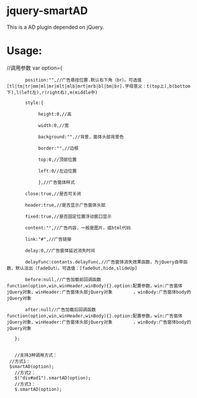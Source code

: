 jquery-smartAD
==============

This is a  AD plugin  depended on jQuery.



Usage:
=================
 //调用参数
	   var option={
	   
		   position:"",//广告悬挂位置.默认右下角（br）。可选值[tl|tm|tr|mm|ml|mr|mlt|mlb|mrt|mrb|bl|bm|br].字母意义：t(top上),b(bottom下),l(left左),r(right右),m(middle中)
		   
		   style:{
		   
		        height:0,//高
		        
				width:0,//宽
				
				background:"",//背景，窗体头部背景色
				
				border:"",//边框
				
				top:0,//顶部位置
				
				left:0//左边位置
				
				},//广告窗体样式
				
		   close:true,//是否可关闭
		   
		   header:true,//是否显示广告窗体头部
		   
		   fixed:true,//是否固定位置浮动窗口显示
		   
		   content:"",//广告内容，一般是图片，或html代码
		   
		   link:"#",//广告链接
		   
		   delay:0,//广告窗体延迟消失时间
		   
		   delayFunc:contants.delayFunc,//广告窗体消失效果函数，为jQuery自带函数，默认淡出（fadeOut）。可选值：[fadeOut,hide,slideUp]
		   
		   before:null,//广告加载前回调函数function(option,win,winHeader,winBody){}.option:配置参数，win:广告窗体jQuery对象，winHeader:广告窗体头部jQuery对象        ，winBody:广告窗体body的jQuery对象
		   
		   after:null//广告加载后回调函数function(option,win,winHeader,winBody){}.option:配置参数，win:广告窗体jQuery对象，winHeader:广告窗体头部jQuery对象        ，winBody:广告窗体body的jQuery对象
		   
	   };
	   
	   
	   //支持3种调用方式：
     //方式1：
     $smartAD(option);
	   //方式2：
	   $("div#ad1").smartAD(option);
	   //方式3：
	   $.smartAD(option);
	   



